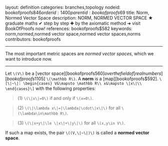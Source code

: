 layout: definition
categories: branches,topology
nodeid: bookofproofs$846
orderid: 1400
parentid: bookofproofs$69
title: Norm, Normed Vector Space
description: NORM, NORMED VECTOR SPACE ★ graduate maths ✔ step by step ✚ by the axiomatic method ➜ visit BookOfProofs now!
references: bookofproofs$582
keywords: norm,normed,normed vector space,normed vector spaces,norms
contributors: bookofproofs

---
The most important metric spaces are _normed vector spaces_, which we want to introduce now.

---

Let `\(V\)` be a [vector space][bookofproofs$560] over the field of [real numbers][bookofproofs$1105] `\(\mathbb R\)`. A **norm** is a [map][bookofproofs$592].
`\[\|~\|:
\begin{cases}
V&\mapsto \mathbb R\\
x&\mapsto \|x\|\\
\end{cases}\]`
with the following properties:

> (1) `\(\|x\|=0\)` if and only if `\(x=0\)`.

> (2) `\(\|\lambda x\|=|\lambda|\cdot\|x\|\)` for all `\(\lambda\in\mathbb R\)`.

> (3) `\(\|x+y\|\le \|x\|+\|y\|\)` for all `\(x,y\in V\)`.

If such a map exists, the pair `\((V,\|~\|)\)` is called a **normed vector space**.
